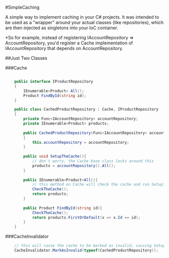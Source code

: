 #SimpleCaching

A simple way to implement caching in your C# projects.  It was intended to be used as a "wrapper" around your actual classes (like repositories), which are then injected as singletons into your IoC container. 

*So for example, instead of registering IAccountRepository => AccountRepository, you'd register a Cache implementation of IAccountRepository that depends on AccountRepository.

##Just Two Classes

###Cache

```c#

    public interface IProductRepository
    {
        IEnumerable<Product> All();
        Product FindById(string id);
    }

    public class CachedProductRepository : Cache, IProductRepository 
    {
        private Func<IAccountRepository> accountRepository;
        private IEnumerable<Product> products;
        
        public CachedProductRepository(Func<IAccountRepository> accountRepository)
        {
            this.accountRepository = accountRepository;
        }
        
        public void SetupTheCache(){
            // don't worry, the Cache base class locks around this
            products = accountRepository().All();
        }
        
        public IEnumerable<Product>All(){
            // this method on Cache will check the cache and run SetupTheCache if necessary
            CheckTheCache();
            return products;
        }
        
        public Product FindById(string id){
            CheckTheCache();
            return products.FirstOrDefault(x => x.Id == id);
        }
    }
```

###CacheInvalidator
```c#
    // this will cause the cache to be marked as invalid, causing SetupTheCache to be called again 
    CacheInvalidator.MarkAsInvalid(typeof(CachedProductRepository));
```